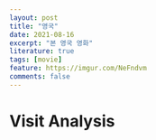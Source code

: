 ```yaml
---
layout: post
title: "영국"
date: 2021-08-16
excerpt: "본 영국 영화"
literature: true
tags: [movie]
feature: https://imgur.com/NeFndvm
comments: false
---
```


# Visit Analysis

